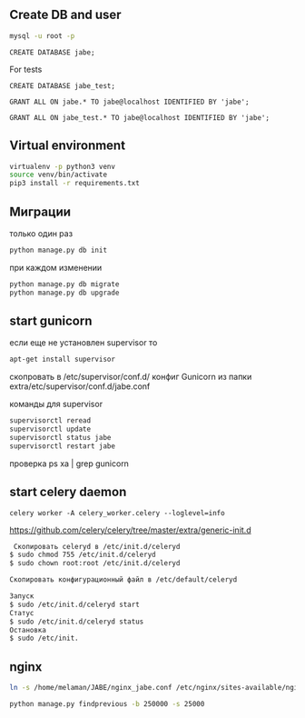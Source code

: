 ## Create DB and user

```bash
mysql -u root -p
```

```mysql
CREATE DATABASE jabe;
```
For tests
```mysql
CREATE DATABASE jabe_test;
```

```mysql
GRANT ALL ON jabe.* TO jabe@localhost IDENTIFIED BY 'jabe';
```

```mysql
GRANT ALL ON jabe_test.* TO jabe@localhost IDENTIFIED BY 'jabe';
```

## Virtual environment 
```bash
virtualenv -p python3 venv
source venv/bin/activate
pip3 install -r requirements.txt
```


## Миграции

только один раз
```bash
python manage.py db init
```

при каждом изменении
```bash
python manage.py db migrate
python manage.py db upgrade
```

## start gunicorn
если еще не установлен supervisor то
```bash
apt-get install supervisor
```
скопровать в /etc/supervisor/conf.d/
конфиг Gunicorn из папки extra/etc/supervisor/conf.d/jabe.conf

команды для supervisor
```bash
supervisorctl reread
supervisorctl update
supervisorctl status jabe
supervisorctl restart jabe
```
проверка
ps xa | grep gunicorn



## start celery daemon

```
celery worker -A celery_worker.celery --loglevel=info
```
https://github.com/celery/celery/tree/master/extra/generic-init.d

```bash
 Скопировать celeryd в /etc/init.d/celeryd
$ sudo chmod 755 /etc/init.d/celeryd
$ sudo chown root:root /etc/init.d/celeryd

Скопировать конфигурационный файл в /etc/default/celeryd

Запуск
$ sudo /etc/init.d/celeryd start
Статус
$ sudo /etc/init.d/celeryd status
Остановка
$ sudo /etc/init.
```
## nginx

```bash
ln -s /home/melaman/JABE/nginx_jabe.conf /etc/nginx/sites-available/nginx_jabe.conf
```
```bash
python manage.py findprevious -b 250000 -s 25000
```



